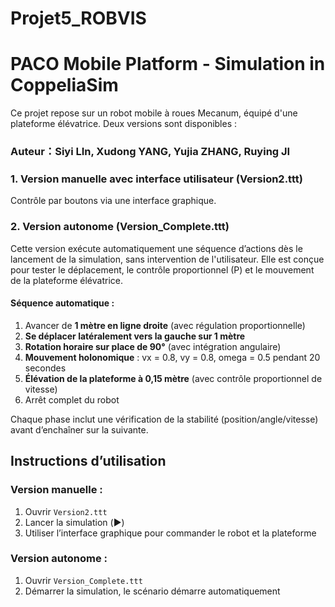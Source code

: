 # Projet5_ROBVIS
# PACO Mobile Platform - Simulation in CoppeliaSim
Ce projet repose sur un robot mobile à roues Mecanum, équipé d'une plateforme élévatrice. Deux versions sont disponibles :

### Auteur：Siyi LIn, Xudong YANG, Yujia ZHANG, Ruying JI

### 1. Version manuelle avec interface utilisateur (Version2.ttt)
Contrôle par boutons via une interface graphique.


### 2. Version autonome (Version_Complete.ttt)
Cette version exécute automatiquement une séquence d’actions dès le lancement de la simulation, sans intervention de l'utilisateur. Elle est conçue pour tester le déplacement, le contrôle proportionnel (P) et le mouvement de la plateforme élévatrice.

#### Séquence automatique :
1. Avancer de **1 mètre en ligne droite** (avec régulation proportionnelle)
2. **Se déplacer latéralement vers la gauche sur 1 mètre**
3. **Rotation horaire sur place de 90°** (avec intégration angulaire)
4. **Mouvement holonomique** : vx = 0.8, vy = 0.8, omega = 0.5 pendant 20 secondes
5. **Élévation de la plateforme à 0,15 mètre** (avec contrôle proportionnel de vitesse)
6. Arrêt complet du robot

Chaque phase inclut une vérification de la stabilité (position/angle/vitesse) avant d’enchaîner sur la suivante.


## Instructions d’utilisation

### Version manuelle :
1. Ouvrir `Version2.ttt`
2. Lancer la simulation (▶️)
3. Utiliser l’interface graphique pour commander le robot et la plateforme

### Version autonome :
1. Ouvrir `Version_Complete.ttt`
2. Démarrer la simulation, le scénario démarre automatiquement

